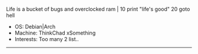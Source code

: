 Life is a bucket of bugs and overclocked ram | 10 print "life's good" 20 goto hell

* OS: Debian|Arch
* Machine: ThinkChad xSomething
* Interests: Too many 2 list..

---
